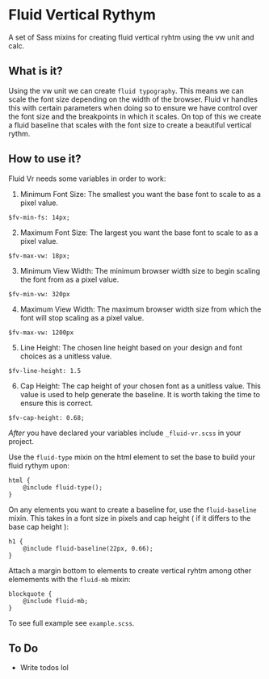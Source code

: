 # Fluid Vertical Rythym

A set of Sass mixins for creating fluid vertical ryhtm using the vw unit and calc.

## What is it?

Using the vw unit we can create `fluid typography`. This means we can scale the font size depending on the width of the browser. Fluid vr handles this with certain parameters when doing so to ensure we have control over the font size and the breakpoints in which it scales. On top of this we create a fluid baseline that scales with the font size to create a beautiful vertical rythm. 

## How to use it?

Fluid Vr needs some variables in order to work:

1. Minimum Font Size: The smallest you want the base font to scale to as a pixel value.

`$fv-min-fs: 14px;`

2. Maximum Font Size: The largest you want the base font to scale to as a pixel value.

`$fv-max-vw: 18px;`

3. Minimum View Width: The minimum browser width size to begin scaling the font from as a pixel value.

`$fv-min-vw: 320px`

4. Maximum View Width: The maximum browser width size from which the font will stop scaling as a pixel value.

`$fv-max-vw: 1200px`

5. Line Height: The chosen line height based on your design and font choices as a unitless value.

`$fv-line-height: 1.5`

6. Cap Height: The cap height of your chosen font as a unitless value. This value is used to help generate the baseline. It is worth taking the time to ensure this is correct.

`$fv-cap-height: 0.68;`

*After* you have declared your variables include `_fluid-vr.scss` in your project.

Use the `fluid-type` mixin on the html element to set the base to build your fluid rythym upon:

```
html {
    @include fluid-type();
}
```

On any elements you want to create a baseline for, use the `fluid-baseline` mixin. This takes in a font size in pixels and cap height ( if it differs to the base cap height ):

```
h1 {
    @include fluid-baseline(22px, 0.66);
}
```

Attach a margin bottom to elements to create vertical ryhtm among other elemements with the `fluid-mb` mixin: 

```
blockquote {
    @include fluid-mb;
}
```

To see full example see `example.scss`.

## To Do

- Write todos lol
